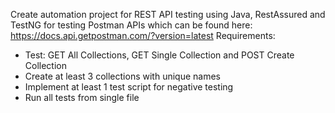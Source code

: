 Create automation project for REST API testing using Java, RestAssured and TestNG for testing Postman APIs which can be found here: https://docs.api.getpostman.com/?version=latest
Requirements:
- Test: GET All Collections, GET Single Collection and POST Create Collection
- Create at least 3 collections with unique names
- Implement at least 1 test script for negative testing
- Run all tests from single file
